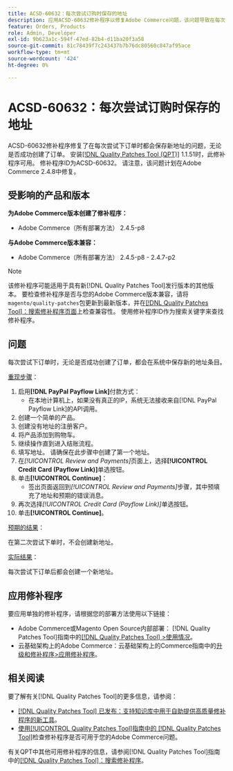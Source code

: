 ```yaml
---
title: ACSD-60632：每次尝试订购时保存的地址
description: 应用ACSD-60632修补程序以修复Adobe Commerce问题，该问题导致在每次尝试下订单时都保存了新地址，无论是否成功创建了订单。
feature: Orders, Products
role: Admin, Developer
exl-id: 9b623a1c-594f-47ed-82b4-d11ba20f3a58
source-git-commit: 81c78439f7c243437b7b76dc80560c847af95ace
workflow-type: tm+mt
source-wordcount: '424'
ht-degree: 0%

---
```


# ACSD-60632：每次尝试订购时保存的地址

ACSD-60632修补程序修复了在每次尝试下订单时都会保存新地址的问题，无论是否成功创建了订单。 安装[[!DNL Quality Patches Tool (QPT)]](https://experienceleague.adobe.com/en/docs/commerce-knowledge-base/kb/announcements/commerce-announcements/magento-quality-patches-released-new-tool-to-self-serve-quality-patches) 1.1.51时，此修补程序可用。 修补程序ID为ACSD-60632。 请注意，该问题计划在Adobe Commerce 2.4.8中修复。

## 受影响的产品和版本

**为Adobe Commerce版本创建了修补程序：**

* Adobe Commerce（所有部署方法） 2.4.5-p8

**与Adobe Commerce版本兼容：**

* Adobe Commerce（所有部署方法） 2.4.5-p8 - 2.4.7-p2

>[!NOTE]
>
>该修补程序可能适用于具有新[!DNL Quality Patches Tool]发行版本的其他版本。 要检查修补程序是否与您的Adobe Commerce版本兼容，请将`magento/quality-patches`包更新到最新版本，并在[[!DNL Quality Patches Tool]：搜索修补程序页面](https://experienceleague.adobe.com/tools/commerce-quality-patches/index.html)上检查兼容性。 使用修补程序ID作为搜索关键字来查找修补程序。

## 问题

每次尝试下订单时，无论是否成功创建了订单，都会在系统中保存新的地址条目。

<u>重现步骤</u>：

1. 启用&#x200B;**[!DNL PayPal Payflow Link]**&#x200B;付款方式：
   * 在本地计算机上，如果没有真正的IP，系统无法接收来自[!DNL PayPal Payflow Link]的API调用。
1. 创建一个简单的产品。
1. 创建没有地址的注册客户。
1. 将产品添加到购物车。
1. 继续操作直到进入结账流程。
1. 填写地址。 请确保在此步骤中创建了第一个地址。
1. 在&#x200B;*[!UICONTROL Review and Payments]*&#x200B;页面上，选择&#x200B;**[!UICONTROL Credit Card (Payflow Link)]**&#x200B;单选按钮。
1. 单击&#x200B;**[!UICONTROL Continue]**：
   * 签出页面返回到&#x200B;*[!UICONTROL Review and Payments]*&#x200B;步骤，其中预填充了地址和预期的错误消息。
1. 再次选择&#x200B;*[!UICONTROL Credit Card (Payflow Link)]*&#x200B;单选按钮。
1. 单击&#x200B;**[!UICONTROL Continue]**。

<u>预期的结果</u>：

在第二次尝试下单时，不会创建新地址。

<u>实际结果</u>：

每次尝试下订单后都会创建一个新地址。

## 应用修补程序

要应用单独的修补程序，请根据您的部署方法使用以下链接：

* Adobe Commerce或Magento Open Source内部部署： [!DNL Quality Patches Tool]指南中的[[!DNL Quality Patches Tool] >使用情况](https://experienceleague.adobe.com/docs/commerce-operations/tools/quality-patches-tool/usage.html)。
* 云基础架构上的Adobe Commerce：云基础架构上的Commerce指南中的[升级和修补程序>应用修补程序](https://experienceleague.adobe.com/docs/commerce-cloud-service/user-guide/develop/upgrade/apply-patches.html)。

## 相关阅读

要了解有关[!DNL Quality Patches Tool]的更多信息，请参阅：

* [[!DNL Quality Patches Tool] 已发布：支持知识库中用于自助提供高质量修补程序的新工具](https://experienceleague.adobe.com/en/docs/commerce-knowledge-base/kb/announcements/commerce-announcements/magento-quality-patches-released-new-tool-to-self-serve-quality-patches)。
* [使用[!UICONTROL Quality Patches Tool]指南中的 [!DNL Quality Patches Tool]](/help/tools/quality-patches-tool/patches-available-in-qpt/check-patch-for-magento-issue-with-magento-quality-patches.md)检查修补程序是否可用于您的Adobe Commerce问题。

有关QPT中其他可用修补程序的信息，请参阅[!DNL Quality Patches Tool]指南中的[[!DNL Quality Patches Tool]：搜索修补程序](https://experienceleague.adobe.com/tools/commerce-quality-patches/index.html)。
